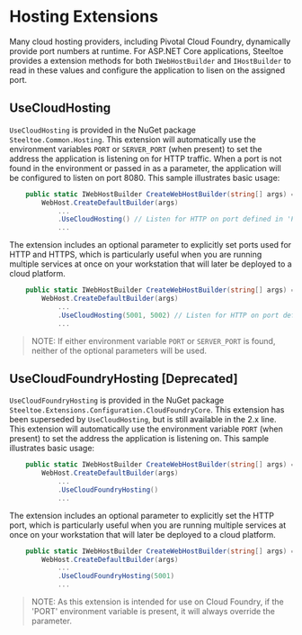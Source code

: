 # Hosting Extensions

Many cloud hosting providers, including Pivotal Cloud Foundry, dynamically provide port numbers at runtime. For ASP.NET Core applications, Steeltoe provides a extension methods for both `IWebHostBuilder` and `IHostBuilder` to read in these values and configure the application to lisen on the assigned port.

## UseCloudHosting

 `UseCloudHosting` is provided in the NuGet package `Steeltoe.Common.Hosting`. This extension will automatically use the environment variables `PORT` or `SERVER_PORT` (when present) to set the address the application is listening on for HTTP traffic. When a port is not found in the environment or passed in as a parameter, the application will be configured to listen on port 8080. This sample illustrates basic usage:

```csharp
    public static IWebHostBuilder CreateWebHostBuilder(string[] args) =>
        WebHost.CreateDefaultBuilder(args)
            ...
            .UseCloudHosting() // Listen for HTTP on port defined in 'PORT', 'SERVER_PORT' or else 8080
            ...
```

The extension includes an optional parameter to explicitly set ports used for HTTP and HTTPS, which is particularly useful when you are running multiple services at once on your workstation that will later be deployed to a cloud platform.

```csharp
    public static IWebHostBuilder CreateWebHostBuilder(string[] args) =>
        WebHost.CreateDefaultBuilder(args)
            ...
            .UseCloudHosting(5001, 5002) // Listen for HTTP on port defined in 'PORT', 'SERVER_PORT' or else listen for HTTP on 5001 and HTTPS on 5002
            ...
```

>NOTE: If either environment variable `PORT` or `SERVER_PORT` is found, neither of the optional parameters will be used.

## UseCloudFoundryHosting [Deprecated]

 `UseCloudFoundryHosting` is provided in the NuGet package `Steeltoe.Extensions.Configuration.CloudFoundryCore`. This extension has been superseded by `UseCloudHosting`, but is still available in the 2.x line. This extension will automatically use the environment variable `PORT` (when present) to set the address the application is listening on. This sample illustrates basic usage:

```csharp
    public static IWebHostBuilder CreateWebHostBuilder(string[] args) =>
        WebHost.CreateDefaultBuilder(args)
            ...
            .UseCloudFoundryHosting()
            ...
```

The extension includes an optional parameter to explicitly set the HTTP port, which is particularly useful when you are running multiple services at once on your workstation that will later be deployed to a cloud platform.

```csharp
    public static IWebHostBuilder CreateWebHostBuilder(string[] args) =>
        WebHost.CreateDefaultBuilder(args)
            ...
            .UseCloudFoundryHosting(5001)
            ...
```

>NOTE: As this extension is intended for use on Cloud Foundry, if the 'PORT' environment variable is present, it will always override the parameter.
